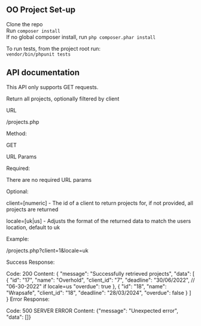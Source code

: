 ## OO Project Set-up

Clone the repo  
Run `composer install`  
If no global composer install, run `php composer.phar install`

To run tests, from the project root run:  
`vendor/bin/phpunit tests`


## API documentation

This API only supports GET requests.

Return all projects, optionally filtered by client

URL

/projects.php

Method:

GET

URL Params

Required:

There are no required URL params

Optional:

client=[numeric] - The id of a client to return projects for, if not provided, all projects are returned

locale=[uk|us] - Adjusts the format of the returned data to match the users location, default to uk

Example:

/projects.php?client=1&locale=uk

Success Response:

Code: 200 
Content: 
{
"message": "Successfully retrieved projects",
"data": [
  {
    "id": "17",
    "name": "Overhold",
    "client_id": "7",
    "deadline": "30/06/2022", // "06-30-2022" if locale=us
    "overdue": true
  },
  {
    "id": "18",
    "name": "Wrapsafe",
    "client_id": "18",
    "deadline": "28/03/2024",
    "overdue": false
  }
]
}
Error Response:


Code: 500 SERVER ERROR 
Content: {"message": "Unexpected error", "data": []}
